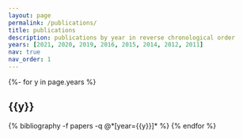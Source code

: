 ```yaml
---
layout: page
permalink: /publications/
title: publications
description: publications by year in reverse chronological order
years: [2021, 2020, 2019, 2016, 2015, 2014, 2012, 2011]
nav: true
nav_order: 1
---
```

<!-- _pages/publications.md -->
<div class="publications">

{%- for y in page.years %}
  <h2 class="year">{{y}}</h2>
  {% bibliography -f papers -q @*[year={{y}}]* %}
{% endfor %}

</div>
